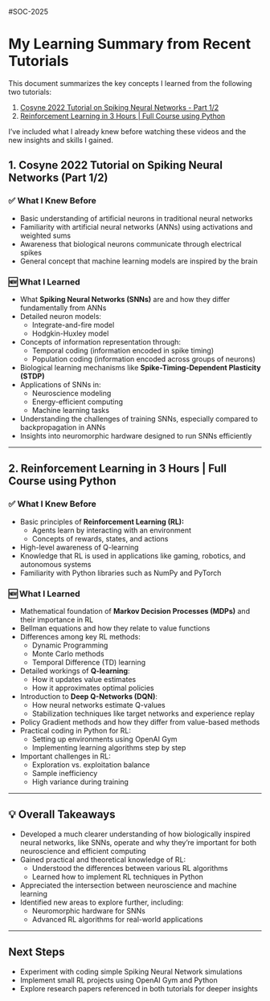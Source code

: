 
#SOC-2025
# My Learning Summary from Recent Tutorials

This document summarizes the key concepts I learned from the following two tutorials:

1. [Cosyne 2022 Tutorial on Spiking Neural Networks - Part 1/2](https://www.youtube.com/watch?v=GTXTQ_sOxak)
2. [Reinforcement Learning in 3 Hours | Full Course using Python](https://www.youtube.com/watch?v=G-GwYp7D1gc) 

I’ve included what I already knew before watching these videos and the new insights and skills I gained.

## 1. Cosyne 2022 Tutorial on Spiking Neural Networks (Part 1/2)

### ✅ What I Knew Before

- Basic understanding of artificial neurons in traditional neural networks
- Familiarity with artificial neural networks (ANNs) using activations and weighted sums
- Awareness that biological neurons communicate through electrical spikes
- General concept that machine learning models are inspired by the brain

### 🆕 What I Learned

- What **Spiking Neural Networks (SNNs)** are and how they differ fundamentally from ANNs
- Detailed neuron models:
    - Integrate-and-fire model
    - Hodgkin-Huxley model
- Concepts of information representation through:
    - Temporal coding (information encoded in spike timing)
    - Population coding (information encoded across groups of neurons)
- Biological learning mechanisms like **Spike-Timing-Dependent Plasticity (STDP)**
- Applications of SNNs in:
    - Neuroscience modeling
    - Energy-efficient computing
    - Machine learning tasks
- Understanding the challenges of training SNNs, especially compared to backpropagation in ANNs
- Insights into neuromorphic hardware designed to run SNNs efficiently

---

## 2. Reinforcement Learning in 3 Hours | Full Course using Python

### ✅ What I Knew Before

- Basic principles of **Reinforcement Learning (RL):**
    - Agents learn by interacting with an environment
    - Concepts of rewards, states, and actions
- High-level awareness of Q-learning
- Knowledge that RL is used in applications like gaming, robotics, and autonomous systems
- Familiarity with Python libraries such as NumPy and PyTorch

### 🆕 What I Learned

- Mathematical foundation of **Markov Decision Processes (MDPs)** and their importance in RL
- Bellman equations and how they relate to value functions
- Differences among key RL methods:
    - Dynamic Programming
    - Monte Carlo methods
    - Temporal Difference (TD) learning
- Detailed workings of **Q-learning**:
    - How it updates value estimates
    - How it approximates optimal policies
- Introduction to **Deep Q-Networks (DQN)**:
    - How neural networks estimate Q-values
    - Stabilization techniques like target networks and experience replay
- Policy Gradient methods and how they differ from value-based methods
- Practical coding in Python for RL:
    - Setting up environments using OpenAI Gym
    - Implementing learning algorithms step by step
- Important challenges in RL:
    - Exploration vs. exploitation balance
    - Sample inefficiency
    - High variance during training

---

## 💡 Overall Takeaways

- Developed a much clearer understanding of how biologically inspired neural networks, like SNNs, operate and why they’re important for both neuroscience and efficient computing
- Gained practical and theoretical knowledge of RL:
    - Understood the differences between various RL algorithms
    - Learned how to implement RL techniques in Python
- Appreciated the intersection between neuroscience and machine learning
- Identified new areas to explore further, including:
    - Neuromorphic hardware for SNNs
    - Advanced RL algorithms for real-world applications

---

## Next Steps

- Experiment with coding simple Spiking Neural Network simulations
- Implement small RL projects using OpenAI Gym and Python
- Explore research papers referenced in both tutorials for deeper insights

